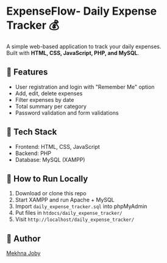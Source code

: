 # ExpenseFlow- Daily Expense Tracker 💰

A simple web-based application to track your daily expenses.  
Built with **HTML, CSS, JavaScript, PHP, and MySQL**.

## 🔧 Features
- User registration and login with "Remember Me" option
- Add, edit, delete expenses
- Filter expenses by date
- Total summary per category
- Password validation and form validations

## 📂 Tech Stack
- Frontend: HTML, CSS, JavaScript
- Backend: PHP
- Database: MySQL (XAMPP)

## 🚀 How to Run Locally
1. Download or clone this repo
2. Start XAMPP and run Apache + MySQL
3. Import `daily_expense_tracker.sql` into phpMyAdmin
4. Put files in `htdocs/daily_expense_tracker/`
5. Visit `http://localhost/daily_expense_tracker/`


## 👤 Author
[Mekhna Joby](https://github.com/mekhna05)
